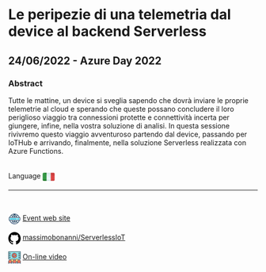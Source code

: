 # Le peripezie di una telemetria dal device al backend Serverless
## 24/06/2022 - Azure Day 2022
### Abstract
Tutte le mattine, un device si sveglia sapendo che dovrà inviare le proprie telemetrie al cloud e sperando che queste possano concludere il loro periglioso viaggio tra connessioni protette e connettività incerta per giungere, infine, nella vostra soluzione di analisi. In questa sessione rivivremo questo viaggio avventuroso partendo dal device, passando per IoTHub e arrivando, finalmente, nella soluzione Serverless realizzata con Azure Functions.

<br/>
Language <img width="25" src="https://raw.githubusercontent.com/massimobonanni/massimobonanni/master/images/flagitaly.svg" style="vertical-align:middle">

<br/>

---

<br/>
<p>
<img width="25" src="https://raw.githubusercontent.com/massimobonanni/massimobonanni/master/images/eventwebsite.svg" style="vertical-align:middle"> 
<a href="https://azureday.it/">Event web site</a>
</p>

<p>
<img width="25" src="https://raw.githubusercontent.com/massimobonanni/massimobonanni/master/images/github.svg" style="vertical-align:middle"> 
<a href="https://github.com/massimobonanni/ServerlessIoT" target="_blank">massimobonanni/ServerlessIoT
</a>
</p>

<p>
<img width="25" src="https://raw.githubusercontent.com/massimobonanni/massimobonanni/master/images/video.svg" style="vertical-align:middle"> 
<a href="https://youtu.be/58KMCzDtTsY?t=27025" target="_blank">On-line video</a>
</p> 